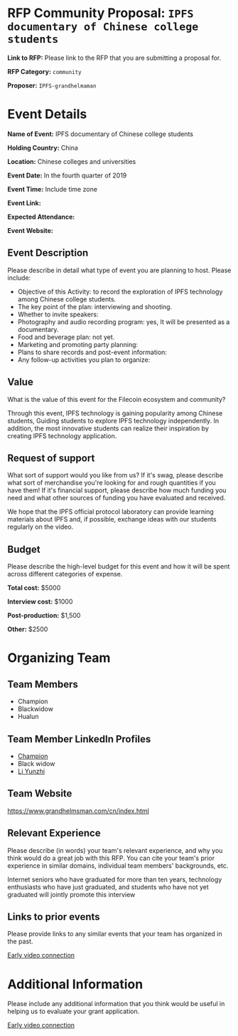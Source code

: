 # RFP Community Proposal: `IPFS documentary of Chinese college students `

**Link to RFP:** Please link to the RFP that you are submitting a proposal for.

**RFP Category:** `community`

**Proposer:** `IPFS-grandhelmaman`

# Event Details

**Name of Event:** IPFS documentary of Chinese college students

**Holding Country:** China

**Location:** Chinese colleges and universities

**Event Date:** In the fourth quarter of 2019

**Event Time:** Include time zone

**Event Link:** 

**Expected Attendance:** 

**Event Website:** 

## Event Description

Please describe in detail what type of event you are planning to host. Please include:
- Objective of this Activity: to record the exploration of IPFS technology among Chinese college students.
- The key point of the plan: interviewing and shooting.
- Whether to invite speakers:
- Photography and audio recording program: yes, It will be presented as a documentary.
- Food and beverage plan: not yet.
- Marketing and promoting party planning:
- Plans to share records and post-event information:
- Any follow-up activities you plan to organize:

## Value

What is the value of this event for the Filecoin ecosystem and community?

Through this event, IPFS technology is gaining popularity among Chinese students, Guiding students to explore IPFS technology independently. In addition, the most innovative students can realize their inspiration by creating IPFS technology application.

## Request of support

What sort of support would you like from us? If it's swag, please describe what sort of merchandise you're looking for and rough quantities if you have them! If it's financial support, please describe how much funding you need and what other sources of funding you have evaluated and received.

We hope that the IPFS official protocol laboratory can provide learning materials about IPFS and, if possible, exchange ideas with our students regularly on the video.

## Budget

Please describe the high-level budget for this event and how it will be spent across different categories of expense.

**Total cost:** $5000

**Interview cost:** $1000

**Post-production:** $1,500

**Other:** $2500

# Organizing Team

## Team Members

- Champion
- Blackwidow
- Hualun

## Team Member LinkedIn Profiles

- [Champion](https://www.linkedin.com/in/%E4%BC%A0%E5%B9%B3-%E9%83%91-667b61118/)
- Black widow
- [Li Yunzhi](https://www.linkedin.com/in/%E4%BA%91%E5%BF%97-%E6%9D%8E-84096518b/)

## Team Website

https://www.grandhelmsman.com/cn/index.html

## Relevant Experience

Please describe (in words) your team's relevant experience, and why you think would do a great job with this RFP. You can cite your team's prior experience in similar domains, individual team members' backgrounds, etc.

Internet seniors who have graduated for more than ten years, technology enthusiasts who have just graduated, and students who have not yet graduated will jointly promote this interview

## Links to prior events

Please provide links to any similar events that your team has organized in the past.

[Early video connection](https://www.youtube.com/watch?v=OQ89UTKRi2Y&feature=youtu.be)

# Additional Information

Please include any additional information that you think would be useful in helping us to evaluate your grant application.

[Early video connection](https://www.youtube.com/watch?v=OQ89UTKRi2Y&feature=youtu.be)
